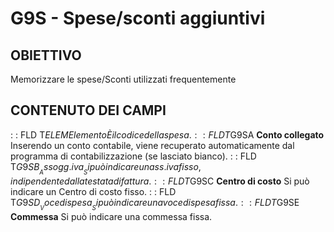 # G9S - Spese/sconti aggiuntivi
## OBIETTIVO
Memorizzare le spese/Sconti utilizzati frequentemente
## CONTENUTO DEI CAMPI
 :  : FLD T$ELEM Elemento
È il codice della spesa.
 :  : FLD T$G9SA __Conto collegato__
Inserendo un conto contabile, viene recuperato automaticamente dal programma di contabilizzazione (se lasciato bianco).
 :  : FLD T$G9SB __Assogg. iva__
Si può indicare un ass.iva fisso, indipendente dalla testata di fattura.
 :  : FLD T$G9SC __Centro di costo__
Si può indicare un Centro di costo fisso.
 :  : FLD T$G9SD __Voce di spesa__
Si può indicare una voce di spesa fissa.
 :  : FLD T$G9SE __Commessa__
Si può indicare una commessa fissa.
